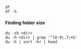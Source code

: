 ---
---

```shell
df
df -h
```

#### Finding folder size
```shell
du -sh <dir>
du -h <dir> | grep '^[0-9\.]\+G'
du -h | sort -hr | head
```
